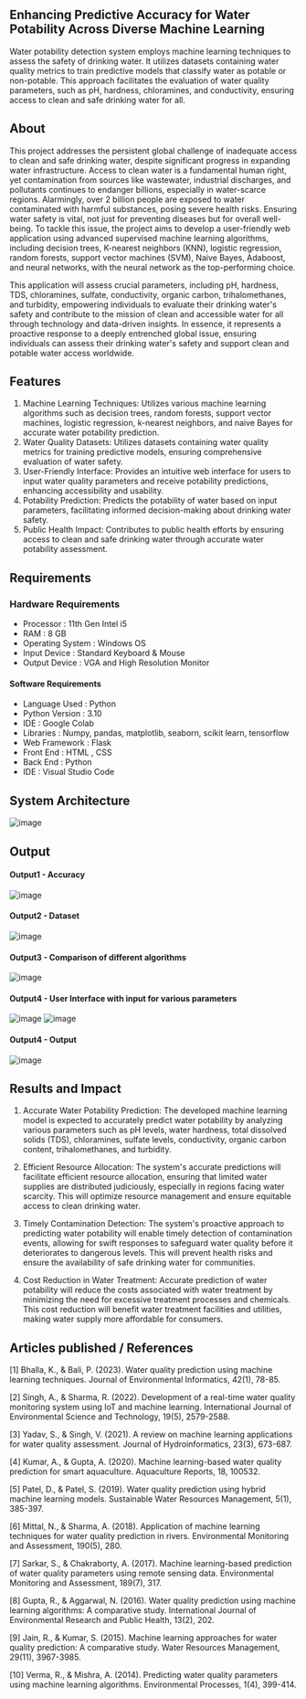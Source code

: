 ## Enhancing Predictive Accuracy for Water Potability Across Diverse Machine Learning 

Water potability detection system employs machine learning techniques to assess the safety of drinking water. It utilizes datasets containing water quality metrics to train predictive models that classify water as potable or non-potable. This approach facilitates the evaluation of water quality parameters, such as pH, hardness, chloramines, and conductivity, ensuring access to clean and safe drinking water for all.
## About
This project addresses the persistent global challenge of inadequate access to clean and safe drinking water, despite significant progress in expanding water infrastructure. Access to clean water is a fundamental human right, yet contamination from sources like wastewater, industrial discharges, and pollutants continues to endanger billions, especially in water-scarce regions. Alarmingly, over 2 billion people are exposed to water contaminated with harmful substances, posing severe health risks. Ensuring water safety is vital, not just for preventing diseases but for overall well-being. To tackle this issue, the project aims to develop a user-friendly web application using advanced supervised machine learning algorithms, including decision trees, K-nearest neighbors (KNN), logistic regression, random forests, support vector machines (SVM), Naive Bayes, Adaboost, and neural networks, with the neural network as the top-performing choice. 

This application will assess crucial parameters, including pH, hardness, TDS, chloramines, sulfate, conductivity, organic carbon, trihalomethanes, and turbidity, empowering individuals to evaluate their drinking water's safety and contribute to the mission of clean and accessible water for all through technology and data-driven insights. In essence, it represents a proactive response to a deeply entrenched global issue, ensuring individuals can assess their drinking water's safety and support clean and potable water access worldwide.
## Features
1. Machine Learning Techniques: Utilizes various machine learning algorithms such as decision trees, random forests, support vector machines, logistic regression, k-nearest neighbors, and naive Bayes for accurate water potability prediction.
2. Water Quality Datasets: Utilizes datasets containing water quality metrics for training predictive models, ensuring comprehensive evaluation of water safety.
3. User-Friendly Interface: Provides an intuitive web interface for users to input water quality parameters and receive potability predictions, enhancing accessibility and usability.
4. Potability Prediction: Predicts the potability of water based on input parameters, facilitating informed decision-making about drinking water safety.
5. Public Health Impact: Contributes to public health efforts by ensuring access to clean and safe drinking water through accurate water potability assessment.

## Requirements
### Hardware Requirements
* Processor : 11th Gen Intel i5 
* RAM : 8 GB 
* Operating System : Windows OS 
* Input Device : Standard Keyboard & Mouse 
* Output Device : VGA and High Resolution Monitor      
                        
#### Software Requirements
* Language Used : Python
* Python Version : 3.10
* IDE : Google Colab
* Libraries : Numpy, pandas, matplotlib, seaborn, scikit learn, tensorflow
* Web Framework : Flask
* Front End : HTML , CSS
* Back End : Python
* IDE : Visual Studio Code


## System Architecture
![image](https://github.com/Gowri4622/Water-Potability-Detection-System/assets/75235455/0700b022-23cb-4159-8ec9-d167cbed187f)

## Output



#### Output1 - Accuracy
![image](https://github.com/Gowri4622/Water-Potability-Detection-System/assets/75235455/fbc3bef6-6eef-4e20-8fa0-4a5187515eff)

#### Output2 - Dataset
![image](https://github.com/Gowri4622/Water-Potability-Detection-System/assets/75235455/ee62607e-1f5d-4ad2-afe1-c640b9460f1a)

#### Output3 - Comparison of different algorithms
![image](https://github.com/Gowri4622/Water-Potability-Detection-System/assets/75235455/491e06d1-79f1-4b48-8562-3fedd2c1a569)


#### Output4 - User Interface with input for various parameters
![image](https://github.com/Gowri4622/Water-Potability-Detection-System/assets/75235455/b6ec2bc9-c83f-438f-91c5-71b9199f1fbc)
![image](https://github.com/Gowri4622/Water-Potability-Detection-System/assets/75235455/b412a1a7-d15a-457f-b42f-d38d11714470)


#### Output4 - Output
![image](https://github.com/Gowri4622/Water-Potability-Detection-System/assets/75235455/84a3d9a9-593c-4c61-a0ec-59563ef1e7fb)


## Results and Impact
1. Accurate Water Potability Prediction: The developed machine learning model is expected to accurately predict water potability by analyzing various parameters such as pH levels, water hardness, total dissolved solids (TDS), chloramines, sulfate levels, conductivity, organic carbon content, trihalomethanes, and turbidity.

2. Efficient Resource Allocation: The system's accurate predictions will facilitate efficient resource allocation, ensuring that limited water supplies are distributed judiciously, especially in regions facing water scarcity. This will optimize resource management and ensure equitable access to clean drinking water.

3. Timely Contamination Detection: The system's proactive approach to predicting water potability will enable timely detection of contamination events, allowing for swift responses to safeguard water quality before it deteriorates to dangerous levels. This will prevent health risks and ensure the availability of safe drinking water for communities.

4. Cost Reduction in Water Treatment: Accurate prediction of water potability will reduce the costs associated with water treatment by minimizing the need for excessive treatment processes and chemicals. This cost reduction will benefit water treatment facilities and utilities, making water supply more affordable for consumers.

## Articles published / References
[1] Bhalla, K., & Bali, P. (2023). Water quality prediction using machine learning techniques. Journal of Environmental Informatics, 42(1), 78-85.

[2] Singh, A., & Sharma, R. (2022). Development of a real-time water quality monitoring system using IoT and machine learning. International Journal of Environmental Science and Technology, 19(5), 2579-2588.

[3] Yadav, S., & Singh, V. (2021). A review on machine learning applications for water quality assessment. Journal of Hydroinformatics, 23(3), 673-687.

[4] Kumar, A., & Gupta, A. (2020). Machine learning-based water quality prediction for smart aquaculture. Aquaculture Reports, 18, 100532.

[5] Patel, D., & Patel, S. (2019). Water quality prediction using hybrid machine learning models. Sustainable Water Resources Management, 5(1), 385-397.

[6] Mittal, N., & Sharma, A. (2018). Application of machine learning techniques for water quality prediction in rivers. Environmental Monitoring and Assessment, 190(5), 280.

[7] Sarkar, S., & Chakraborty, A. (2017). Machine learning-based prediction of water quality parameters using remote sensing data. Environmental Monitoring and Assessment, 189(7), 317.

[8] Gupta, R., & Aggarwal, N. (2016). Water quality prediction using machine learning algorithms: A comparative study. International Journal of Environmental Research and Public Health, 13(2), 202.

[9] Jain, R., & Kumar, S. (2015). Machine learning approaches for water quality prediction: A comparative study. Water Resources Management, 29(11), 3967-3985.

[10] Verma, R., & Mishra, A. (2014). Predicting water quality parameters using machine learning algorithms. Environmental Processes, 1(4), 399-414.
